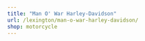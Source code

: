 ```yaml
---
title: "Man O' War Harley-Davidson"
url: /lexington/man-o-war-harley-davidson/
shop: motorcycle
---
```

